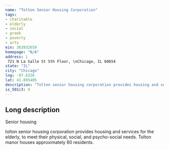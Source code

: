 ```yaml
---
name: "Tolton Senior Housing Corporation"
tags:
- charitable
- elderly
- social
- greek
- poverty
- arts
ein: 363932659
homepage: "N/A"
address: |
 721 N La Salle St 5th Floor, \nChicago, IL 60654
state: "IL"
city: "Chicago"
lng: -87.6326
lat: 41.895405
description: "Tolton senior housing corporation provides housing and services for the elderly, to meet their physical, social, and psycho-social needs. Tolton manor houses approximately 80 residents. "
is_501c3: X
---
```


## Long description

Senior housing
  
  tolton senior housing corporation provides housing and services for the elderly, to meet their physical, social, and psycho-social needs. Tolton manor houses approximately 80 residents. 
